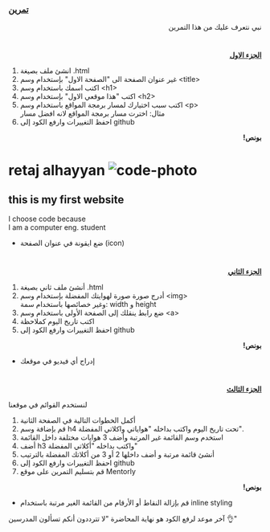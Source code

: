 
<p dir="rtl">
<h3><a href="https://github.com/kuwaitcodes/web-cw-1">تمرين </a></h3></p>


<p dir="rtl">
نبي نتعرف عليك من هذا التمرين</p>
<h1></h1>
<p dir="rtl">
 <strong><a href="https://docs.google.com/document/d/1stcvqGYWDplD6eUdKk-LS_OkbApIlOyDXrQJ3rbIBoc/edit">الجزء الاول</a></strong></p>



1.  انشئ ملف بصيغة .html
2. غير عنوان الصفحة الى "الصفحة الاول" بإستخدام وسم &lt;title>
3. اكتب اسمك باستخدام وسم &lt;h1>
4. اكتب "هذا موقعي الاول" بإستخدام وسم &lt;h2>
5. اكتب سبب اختيارك لمسار برمجة المواقع باستخدام وسم &lt;p> \
مثال: اخترت مسار برمجة المواقع لانه افضل مسار
6. احفظ التغييرات وارفع الكود إلى github
<p dir="rtl">
<strong>بونص!</strong></p>

<!DOCTYPE html>
<html lang="en">
<head>
    <title>الصفحة الاول </title>
</head>
<body>
    <h1> retaj alhayyan <img src="/assets/code.jpeg" alt="code-photo">
    </h1>
    <h2>this is my first website</h2>
    <p> I choose code because <br> I am a computer eng. student </p>
</body>
</html> 


* ضع ايقونة في عنوان الصفحة (icon)

<h1></h1>
<p dir="rtl">
<strong><a href="https://docs.google.com/document/d/1sA89c0LxxoBCoTHY9UvwdLftiFQ1g3EhAYEMoltLLTg/edit#">الجزء الثاني</a></strong></p>



1. أنشئ ملف ثاني بصيغة .html
2. أدرج صورة صورة لهوايتك المفضلة بإستخدام وسم &lt;img> \
وغير خصائصها باستخدام سمة: width و height
3. ضع رابط ينقلك إلى الصفحة الأولى باستخدام وسم &lt;a> 
4. اكتب تاريخ اليوم كملاحظة
5. احفظ التغييرات وارفع الكود إلى github
<p dir="rtl">
<strong>بونص!</strong></p>

<p dir="rtl">

* إدراج أي فيديو في موقعك
<h1></h1>
<p dir="rtl">
<strong><a href="https://docs.google.com/document/d/1BA8t5-qKIBhLCSQFKYVx9syLgFAapT6lXDlLHpM0jmg/edit">الجزء الثالث</a></strong></p>


لنستخدم القوائم في موقعنا

1. أكمل الخطوات التالية في الصفحة الثانية
2. قم بإضافة وسم  h4  تحت تاريخ اليوم واكتب بداخله "هواياتي واكلاتي المفضلة".
3. استخدم وسم القائمة غير المرتبة وأضف 3 هوايات مختلفة داخل القائمة 
4. أضف h3 واكتب بداخله "أكلاتي المفضلة"
5. أنشئ قائمة مرتبة و أضف داخلها 2 أو 3 من أكلاتك المفضلة بالترتيب 
6. احفظ التغييرات وارفع الكود إلى github
7. قم بتسليم التمرين على موقع Mentorly

<p dir="rtl">
<strong>بونص!</strong></p>

<p dir="rtl">

* قم بإزالة النقاط أو الأرقام من القائمة الغير مرتبة باستخدام inline styling

آخر موعد لرفع الكود هو نهاية المحاضرة "لا تترددون أنكم تسألون المدرسين 👌"
